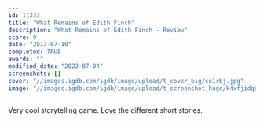```yaml
---
id: 11233
title: "What Remains of Edith Finch"
description: "What Remains of Edith Finch - Review"
score: 9
date: "2017-07-10"
completed: TRUE
awards: ""
modified_date: "2022-07-04"
screenshots: []
cover: "//images.igdb.com/igdb/image/upload/t_cover_big/co1rbj.jpg"
image: "//images.igdb.com/igdb/image/upload/t_screenshot_huge/k4xfjidq6m0xhh7ukfrc.jpg"
---
```

Very cool storytelling game. Love the different short stories.